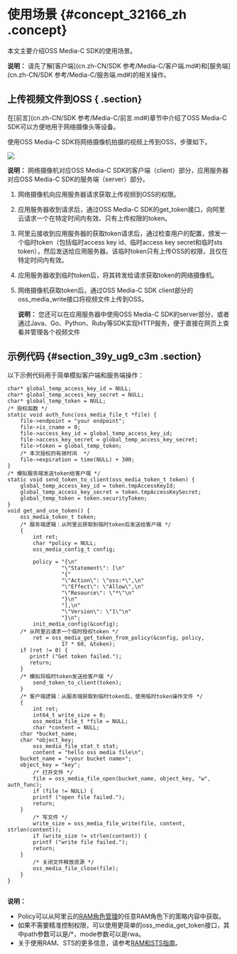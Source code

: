 # 使用场景 {#concept_32166_zh .concept}

本文主要介绍OSS Media-C SDK的使用场景。

**说明：** 请先了解[客户端](cn.zh-CN/SDK 参考/Media-C/客户端.md#)和[服务端](cn.zh-CN/SDK 参考/Media-C/服务端.md#)的相关操作。

## 上传视频文件到OSS { .section}

在[前言](cn.zh-CN/SDK 参考/Media-C/前言.md#)章节中介绍了OSS Media-C SDK可以方便地用于网络摄像头等设备。

使用OSS Media-C SDK将网络摄像机拍摄的视频上传到OSS，步骤如下。

![](http://static-aliyun-doc.oss-cn-hangzhou.aliyuncs.com/assets/img/22609/155565756213710_zh-CN.png)

**说明：** 网络摄像机对应OSS Media-C SDK的客户端（client）部分，应用服务器对应OSS Media-C SDK的服务端（server）部分。

1.  网络摄像机向应用服务器请求获取上传视频到OSS的权限。
2.  应用服务器收到请求后，通过OSS Media-C SDK的get\_token接口，向阿里云请求一个在特定时间内有效、只有上传权限的token。
3.  阿里云接收到应用服务器的获取token请求后，通过检查用户的配置，颁发一个临时token（包括临时access key id、临时access key secret和临时sts token），然后发送给应用服务器。该临时token只有上传OSS的权限，且仅在特定时间内有效。
4.  应用服务器收到临时token后，将其转发给请求获取token的网络摄像机。
5.  网络摄像机获取token后，通过OSS Media-C SDK client部分的oss\_media\_write接口将视频文件上传到OSS。

    **说明：** 您还可以在应用服务器中使用OSS Media-C SDK的server部分，或者通过Java、Go、Python、Ruby等SDK实现HTTP服务，便于直接在网页上查看并管理各个视频文件


## 示例代码 {#section_39y_ug9_c3m .section}

以下示例代码用于简单模拟客户端和服务端操作：

```language-c
char* global_temp_access_key_id = NULL;
char* global_temp_access_key_secret = NULL;
char* global_temp_token = NULL;
/* 授权函数 */
static void auth_func(oss_media_file_t *file) {
    file->endpoint = "your endpoint";
    file->is_cname = 0; 
    file->access_key_id = global_temp_access_key_id;
    file->access_key_secret = global_temp_access_key_secret;
    file->token = global_temp_token; 
    /* 本次授权的有效时间  */
    file->expiration = time(NULL) + 300;
}
/* 模拟服务端发送token给客户端 */
static void send_token_to_client(oss_media_token_t token) {
    global_temp_access_key_id = token.tmpAccessKeyId;
    global_temp_access_key_secret = token.tmpAccessKeySecret;
    global_temp_token = token.securityToken;
}
void get_and_use_token() {
    oss_media_token_t token;
    /* 服务端逻辑：从阿里云获取到临时token后发送给客户端 */
    {
        int ret;
        char *policy = NULL;
        oss_media_config_t config;
    
        policy = "{\n"
                 "\"Statement\": [\n"
                 "{"
                 "\"Action\": \"oss:*\",\n"
                 "\"Effect\": \"Allow\",\n"
                 "\"Resource\": \"*\"\n"
                 "}\n"
                 "],\n"
                 "\"Version\": \"1\"\n"
                 "}\n";
        init_media_config(&config);
	/* 从阿里云请求一个临时授权token */
        ret = oss_media_get_token_from_policy(&config, policy,
                 17 * 60, &token);
	if (ret != 0) {
	   printf ("Get token failed.");
	   return;
	}
	/* 模拟将临时token发送给客户端 */
        send_token_to_client(token);
    }
    /* 客户端逻辑：从服务端获取到临时token后，使用临时token操作文件 */
    {
        int ret;
        int64_t write_size = 0;
        oss_media_file_t *file = NULL;
        char *content = NULL;
	char *bucket_name;
	char *object_key;
        oss_media_file_stat_t stat;
        content = "hello oss media file\n";
	bucket_name = "<your bucket name>";
	object_key = "key";
        /* 打开文件 */
        file = oss_media_file_open(bucket_name, object_key, "w", auth_func);
        if (file != NULL) {
	    printf ("open file failed.");
	    return;
	}
        /* 写文件 */
        write_size = oss_media_file_write(file, content, strlen(content));
        if (write_size != strlen(content)) {
	    printf ("write file failed.");
	    return;
	}
        /* 关闭文件释放资源 */
        oss_media_file_close(file);
    }
}
					
```

**说明：** 

-   Policy可以从阿里云的[RAM角色管理](https://ram.console.aliyun.com/roles)的任意RAM角色下的策略内容中获取。
-   如果不需要精准控制权限，可以使用更简单的oss\_media\_get\_token接口，其中path参数可以是/\*，mode参数可以是rwa。
-   关于使用RAM、STS的更多信息，请参考[RAM和STS指南](../../../../cn.zh-CN/开发指南/隐藏/权限管理/权限管理概述.md#)。

